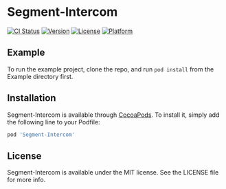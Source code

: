 # Segment-Intercom

[![CI Status](http://img.shields.io/travis/segment-integrations/analytics-ios-integration-intercom.svg?style=flat)](https://travis-ci.org/segment-integrations/analytics-ios-integration-intercom)
[![Version](https://img.shields.io/cocoapods/v/Segment-Intercom.svg?style=flat)](http://cocoapods.org/pods/Segment-Intercom)
[![License](https://img.shields.io/cocoapods/l/Segment-Intercom.svg?style=flat)](http://cocoapods.org/pods/Segment-Intercom)
[![Platform](https://img.shields.io/cocoapods/p/Segment-Intercom.svg?style=flat)](http://cocoapods.org/pods/Segment-Intercom)

## Example

To run the example project, clone the repo, and run `pod install` from the Example directory first.

## Installation

Segment-Intercom is available through [CocoaPods](http://cocoapods.org). To install
it, simply add the following line to your Podfile:

```ruby
pod 'Segment-Intercom'
```

## License

Segment-Intercom is available under the MIT license. See the LICENSE file for more info.
